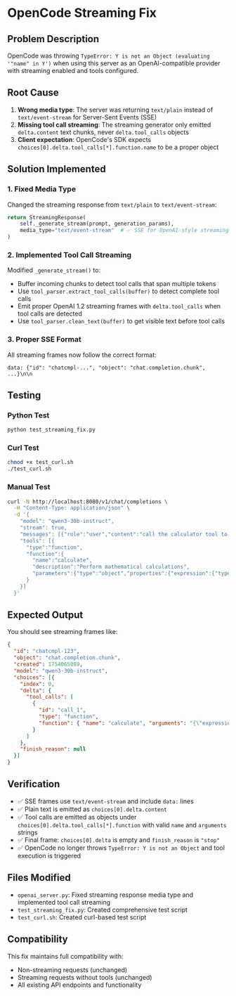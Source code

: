 # OpenCode Streaming Fix

## Problem Description

OpenCode was throwing `TypeError: Y is not an Object (evaluating '"name" in Y')` when using this server as an OpenAI-compatible provider with streaming enabled and tools configured.

## Root Cause

1. **Wrong media type**: The server was returning `text/plain` instead of `text/event-stream` for Server-Sent Events (SSE)
2. **Missing tool call streaming**: The streaming generator only emitted `delta.content` text chunks, never `delta.tool_calls` objects
3. **Client expectation**: OpenCode's SDK expects `choices[0].delta.tool_calls[*].function.name` to be a proper object

## Solution Implemented

### 1. Fixed Media Type
Changed the streaming response from `text/plain` to `text/event-stream`:

```python
return StreamingResponse(
    self._generate_stream(prompt, generation_params),
    media_type="text/event-stream"  # ✅ SSE for OpenAI-style streaming
)
```

### 2. Implemented Tool Call Streaming
Modified `_generate_stream()` to:
- Buffer incoming chunks to detect tool calls that span multiple tokens
- Use `tool_parser.extract_tool_calls(buffer)` to detect complete tool calls
- Emit proper OpenAI 1.2 streaming frames with `delta.tool_calls` when tool calls are detected
- Use `tool_parser.clean_text(buffer)` to get visible text before tool calls

### 3. Proper SSE Format
All streaming frames now follow the correct format:
```
data: {"id": "chatcmpl-...", "object": "chat.completion.chunk", ...}\n\n
```

## Testing

### Python Test
```bash
python test_streaming_fix.py
```

### Curl Test
```bash
chmod +x test_curl.sh
./test_curl.sh
```

### Manual Test
```bash
curl -N http://localhost:8080/v1/chat/completions \
  -H "Content-Type: application/json" \
  -d '{
    "model": "qwen3-30b-instruct",
    "stream": true,
    "messages": [{"role":"user","content":"call the calculator tool to add 2+2"}],
    "tools": [{
      "type":"function",
      "function":{
        "name":"calculate",
        "description":"Perform mathematical calculations",
        "parameters":{"type":"object","properties":{"expression":{"type":"string"}},"required":["expression"]}
      }
    }]
  }'
```

## Expected Output

You should see streaming frames like:

```json
{
  "id": "chatcmpl-123",
  "object": "chat.completion.chunk",
  "created": 1754065089,
  "model": "qwen3-30b-instruct",
  "choices": [{
    "index": 0,
    "delta": {
      "tool_calls": [
        {
          "id": "call_1",
          "type": "function",
          "function": { "name": "calculate", "arguments": "{\"expression\":\"2+2\"}" }
        }
      ]
    },
    "finish_reason": null
  }]
}
```

## Verification

- ✅ SSE frames use `text/event-stream` and include `data:` lines
- ✅ Plain text is emitted as `choices[0].delta.content`
- ✅ Tool calls are emitted as objects under `choices[0].delta.tool_calls[*].function` with valid `name` and `arguments` strings
- ✅ Final frame: `choices[0].delta` is empty and `finish_reason` is `"stop"`
- ✅ OpenCode no longer throws `TypeError: Y is not an Object` and tool execution is triggered

## Files Modified

- `openai_server.py`: Fixed streaming response media type and implemented tool call streaming
- `test_streaming_fix.py`: Created comprehensive test script
- `test_curl.sh`: Created curl-based test script

## Compatibility

This fix maintains full compatibility with:
- Non-streaming requests (unchanged)
- Streaming requests without tools (unchanged)
- All existing API endpoints and functionality 